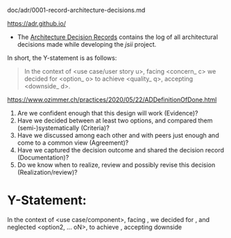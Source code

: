 doc/adr/0001-record-architecture-decisions.md

https://adr.github.io/

- The [Architecture Decision Records](https://aws.github.io/jsii/decisions/introduction) contains the log of all architectural decisions made while developing the _jsii_ project.

In short, the Y-statement is as follows:

> In the context of <use case/user story u>, 
> facing <concern_ c> we decided for <option_ o> to achieve <quality_ q>,
> accepting <downside_ d>.

https://www.ozimmer.ch/practices/2020/05/22/ADDefinitionOfDone.html

 1. Are we confident enough that this design will work (Evidence)?
 2. Have we decided between at least two options, and compared them (semi-)systematically (Criteria)?
 3. Have we discussed among each other and with peers just enough and come to a common view (Agreement)?
 4. Have we captured the decision outcome and shared the decision record (Documentation)?
 5. Do we know when to realize, review and possibly revise this decision (Realization/review)?

# Y-Statement:
  In the context of <use case/component>,
  facing <concern>,
  we decided for <option1>,
  and neglected <option2, ... oN>,
  to achieve <quality>,
  accepting downside <consequence>
